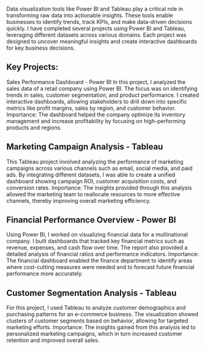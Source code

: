 Data visualization tools like Power BI and Tableau play a critical role in transforming raw data into actionable insights. These tools enable businesses to identify trends, track KPIs, and make data-driven decisions quickly. I have completed several projects using Power BI and Tableau, leveraging different datasets across various domains. Each project was designed to uncover meaningful insights and create interactive dashboards for key business decisions.

## Key Projects:
Sales Performance Dashboard - Power BI
In this project, I analyzed the sales data of a retail company using Power BI. The focus was on identifying trends in sales, customer segmentation, and product performance. I created interactive dashboards, allowing stakeholders to drill down into specific metrics like profit margins, sales by region, and customer behavior.
Importance: The dashboard helped the company optimize its inventory management and increase profitability by focusing on high-performing products and regions.

## Marketing Campaign Analysis - Tableau
This Tableau project involved analyzing the performance of marketing campaigns across various channels such as email, social media, and paid ads. By integrating different datasets, I was able to create a unified dashboard showing campaign ROI, customer acquisition costs, and conversion rates.
Importance: The insights provided through this analysis allowed the marketing team to reallocate resources to more effective channels, thereby improving overall marketing efficiency.

## Financial Performance Overview - Power BI
Using Power BI, I worked on visualizing financial data for a multinational company. I built dashboards that tracked key financial metrics such as revenue, expenses, and cash flow over time. The report also provided a detailed analysis of financial ratios and performance indicators.
Importance: The financial dashboard enabled the finance department to identify areas where cost-cutting measures were needed and to forecast future financial performance more accurately.

## Customer Segmentation Analysis - Tableau
For this project, I used Tableau to analyze customer demographics and purchasing patterns for an e-commerce business. The visualization showed clusters of customer segments based on behavior, allowing for targeted marketing efforts.
Importance: The insights gained from this analysis led to personalized marketing campaigns, which in turn increased customer retention and improved overall sales.

